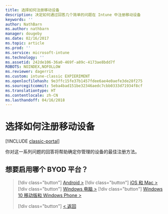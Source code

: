 ```yaml
---
title: 选择如何注册移动设备
description: 决定如何通过回答几个简单的问题在 Intune 中注册移动设备
keywords: ''
author: NathBarn
ms.author: nathbarn
manager: dougeby
ms.date: 02/16/2017
ms.topic: article
ms.prod: ''
ms.service: microsoft-intune
ms.technology: ''
ms.assetid: 242de106-36a0-469f-a89c-4173ae8bdd7f
ROBOTS: NOINDEX,NOFOLLOW
ms.reviewer: dagerrit
ms.custom: intune-classic EXPIERIMENT
ms.openlocfilehash: 9e3ffc15fe37b1457fdee6ae4e0aefe3de28f275
ms.sourcegitcommit: 5eba4bad151be32346aedc7cbb0333d71934f8cf
ms.translationtype: HT
ms.contentlocale: zh-CN
ms.lasthandoff: 04/16/2018
---
```

# <a name="choose-how-to-enroll-mobile-devices"></a>选择如何注册移动设备

[!INCLUDE [classic-portal](../includes/classic-portal.md)]

你对这一系列问题的回答将帮助确定你管理的设备的最佳注册方法。

## <a name="which-byod-platform-do-you-want-to-enable"></a>**想要启用哪个 BYOD 平台？**

> [!div  class="button"]
> [Android >](/intune-classic/deploy-use/set-up-android-management-with-microsoft-intune)
> [!div class="button"]
> [iOS 和 Mac >](/intune-classic/deploy-use/set-up-ios-and-mac-management-with-microsoft-intune)
> [!div class="button"]
> [Windows 电脑 >](/intune-classic/deploy-use/set-up-windows-device-management-with-microsoft-intune)
> [!div class="button"]
> [Windows 10 移动版和 Windows Phone >](/intune-classic/deploy-use/set-up-windows-phone-management-with-microsoft-intune)
> 
> 
> [!div class="button"]
> [< 返回](choose-how-to-enroll-devices1.md)
